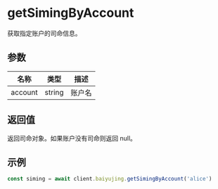 # getSimingByAccount

获取指定账户的司命信息。

## 参数

| 名称 | 类型 | 描述 |
|------|------|------|
| account | string | 账户名 |

## 返回值

返回司命对象。如果账户没有司命则返回 null。

## 示例

```ts
const siming = await client.baiyujing.getSimingByAccount('alice')
```

